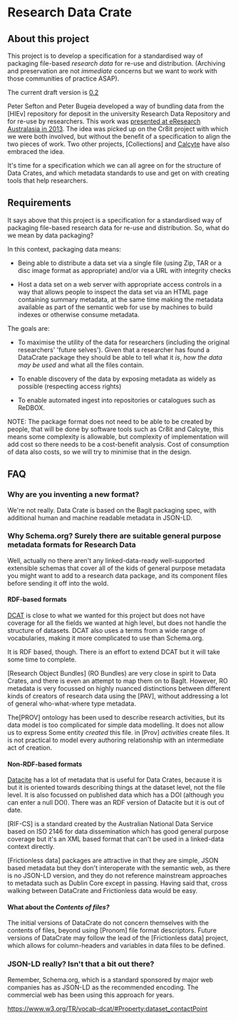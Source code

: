 # Research Data Crate


## About this project

This project is to develop a specification for a standardised way of
packaging file-based *research data* for re-use and distribution. (Archiving and
preservation are not *immediate* concerns but we want to work with those
communities of practice ASAP).

The current draft version is [0.2](./spec/0.2/data_crate_specification_v0.2.md)

Peter Sefton and Peter Bugeia developed a way of bundling data from the [HIEv]
repository for deposit in the university Research Data Repository and for re-use
by researchers. This work was [presented at eResearch Australasia in
2013](http://ptsefton.com/2013/11/01/1944.htm). The idea was picked up on the
Cr8it project with which we were both involved, but without the benefit of a
specification to align the two pieces of work. Two other projects, [Collections]
and [Calcyte] have also embraced the idea.

It's time for a specification which we can all agree on for the structure of
Data Crates, and which metadata standards to use and get on with creating tools
that help researchers.


## Requirements

It says above that this project is a specification for a standardised way of
packaging file-based research data for re-use and distribution. So, what do we
mean by data packaging?

In this context, packaging data means:

*  Being able to distribute a data set via a single file (using Zip, TAR or a
   disc image format as appropriate) and/or via a URL with integrity checks

*  Host a data set on a web server with appropriate access controls in a way that
  allows people to inspect the data set via an HTML page containing summary metadata, at the same
  time making the metadata available as part of the semantic web for use by machines to build indexes or otherwise consume metadata.


The goals are:

-  To maximise the utility of the data for researchers (including the original
researchers' 'future selves'). Given that a researcher has found a DataCrate
package they should be able to tell what it *is*, *how the data may be used* and
what all the files contain.

*  To enable discovery of the data by exposing metadata as widely as possible
(respecting access rights)

*  To enable automated ingest into repositories or catalogues such as ReDBOX.

NOTE: The package format does not need to be able to be created by people, that
will be done by software tools such as Cr8it and Calcyte, this means some
complexity is allowable, but complexity of implementation will add cost so there
needs to be a cost-benefit analysis. Cost of consumption of data also costs, so
we will try to minimise that in the design.


## FAQ

### Why are you inventing a new format?

We're not really. Data Crate is based on the Bagit packaging spec, with
additional human and machine readable metadata in JSON-LD.

### Why Schema.org? Surely there are suitable general purpose metadata formats for Research Data

Well, actually no there aren't any linked-data-ready well-supported extensible
schemas that cover all of the kids of general purpose metadata you might want to
add to a research data package, and its component files before sending it off
into the wold.

#### RDF-based formats

[DCAT] is close to what we wanted for this project but does not have coverage
for all the fields we wanted at high level, but does not handle the structure of
datasets. DCAT also uses a terms from a wide range of vocabularies, making it
more complicated to use than Schema.org.

It is RDF based, though. There is an effort to
extend DCAT but it will take some time to complete.

[Research Object Bundles] (RO Bundles) are very close in spirit to Data Crates, and there is
even an attempt to map them on to BagIt. However, RO metadata is very focussed
on highly nuanced distinctions between different kinds of creators of research
data using the [PAV], without addressing a lot of general who-what-where type metadata.


The[PROV] ontology has been used to describe research activities, but its data
model is too complicated for simple data modelling. It does not allow us to
express Some entity *created* this file. in [Prov] *activities* create files. It
is not practical to model every authoring relationship with an intermediate act
of creation.

#### Non-RDF-based formats

[Datacite] has a lot of metadata that is useful for Data Crates, because it is
but it is oriented towards describing things at the dataset level, not the file
level. It is also focussed on published data which has a DOI (although you can
enter a null DOI).  There was an RDF version of Datacite but it is out of date.

[RIF-CS] is a standard created by the Australian National Data Service based on
ISO 2146 for data dissemination which has good general purpose coverage but it's
an XML based format that can't be used in a linked-data context directly.

[Frictionless data]  packages are attractive in that they are simple, JSON based
metadata but they don't  interoperate with the semantic web, as there is no
JSON-LD version, and they do not reference mainstream approaches to metadata such
as Dublin Core except in passing. Having said that, cross walking between
DataCrate and Frictionless data would be easy.

#### What about the *Contents of files?*

The initial versions of DataCrate do not concern themselves with the contents of
files, beyond using [Pronom] file format descriptors. Future versions of
DataCrate may follow the lead of the [Frictionless data]  project, which allows
for column-headers and variables in data files to be defined.


### JSON-LD really? Isn't that a bit out there?

Remember, Schema.org, which is a standard sponsored by major web companies has
as JSON-LD as the recommended encoding. The commercial web has been using this approach
for years.

https://www.w3.org/TR/vocab-dcat/#Property:dataset_contactPoint

[VIVO]: https://bioportal.bioontology.org/ontologies/VIVO
[DCAT]: https://www.w3.org/TR/vocab-dcat/
[BagIt]: https://tools.ietf.org/html/draft-kunze-bagit-14
[Datacite]: https://schema.datacite.org/
[Calcyte]: https://codeine.research.uts.edu.au/eresearch/calcyte/tree/038302bea5719f500be2836d975894c2e69e931a
